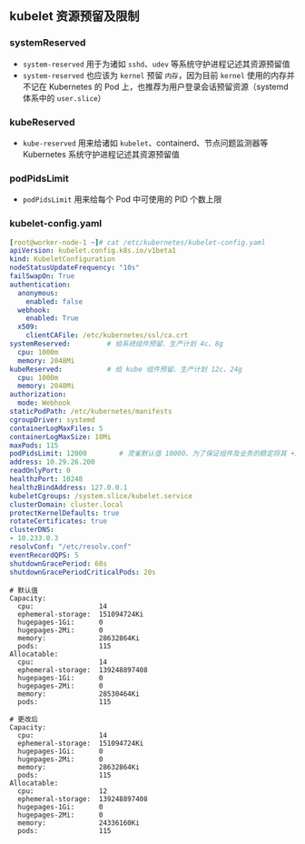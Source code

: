 ## kubelet 资源预留及限制

### systemReserved

- `system-reserved` 用于为诸如 `sshd`、`udev` 等系统守护进程记述其资源预留值
- `system-reserved` 也应该为 `kernel` 预留 `内存`，因为目前 `kernel` 使用的内存并不记在 Kubernetes 的 Pod 上，也推荐为用户登录会话预留资源（systemd 体系中的 `user.slice`）

### kubeReserved

- `kube-reserved` 用来给诸如 `kubelet`、containerd、节点问题监测器等 Kubernetes 系统守护进程记述其资源预留值

### podPidsLimit

- `podPidsLimit` 用来给每个 Pod 中可使用的 PID 个数上限

### kubelet-config.yaml

```yaml
[root@worker-node-1 ~]# cat /etc/kubernetes/kubelet-config.yaml 
apiVersion: kubelet.config.k8s.io/v1beta1
kind: KubeletConfiguration
nodeStatusUpdateFrequency: "10s"
failSwapOn: True
authentication:
  anonymous:
    enabled: false
  webhook:
    enabled: True
  x509:
    clientCAFile: /etc/kubernetes/ssl/ca.crt
systemReserved:         # 给系统组件预留、生产计划 4c、8g
  cpu: 1000m
  memory: 2048Mi
kubeReserved:           # 给 kube 组件预留、生产计划 12c、24g
  cpu: 1000m
  memory: 2048Mi
authorization:
  mode: Webhook
staticPodPath: /etc/kubernetes/manifests
cgroupDriver: systemd
containerLogMaxFiles: 5
containerLogMaxSize: 10Mi
maxPods: 115
podPidsLimit: 12000        # 灵雀默认值 10000、为了保证组件及业务的稳定将其 +2000
address: 10.29.26.200
readOnlyPort: 0
healthzPort: 10248
healthzBindAddress: 127.0.0.1
kubeletCgroups: /system.slice/kubelet.service
clusterDomain: cluster.local
protectKernelDefaults: true
rotateCertificates: true
clusterDNS:
- 10.233.0.3
resolvConf: "/etc/resolv.conf"
eventRecordQPS: 5
shutdownGracePeriod: 60s
shutdownGracePeriodCriticalPods: 20s
```

```shell
# 默认值
Capacity:
  cpu:                14
  ephemeral-storage:  151094724Ki
  hugepages-1Gi:      0
  hugepages-2Mi:      0
  memory:             28632864Ki
  pods:               115
Allocatable:
  cpu:                14
  ephemeral-storage:  139248897408
  hugepages-1Gi:      0
  hugepages-2Mi:      0
  memory:             28530464Ki
  pods:               115

# 更改后
Capacity:
  cpu:                14
  ephemeral-storage:  151094724Ki
  hugepages-1Gi:      0
  hugepages-2Mi:      0
  memory:             28632864Ki
  pods:               115
Allocatable:
  cpu:                12
  ephemeral-storage:  139248897408
  hugepages-1Gi:      0
  hugepages-2Mi:      0
  memory:             24336160Ki
  pods:               115
```



